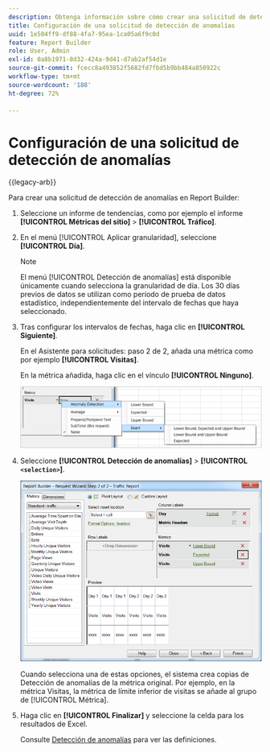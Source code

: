 ```yaml
---
description: Obtenga información sobre cómo crear una solicitud de detección de anomalías en Report Builder.
title: Configuración de una solicitud de detección de anomalías
uuid: 1e504ff9-df88-4fa7-95ea-1ca05a6f9c0d
feature: Report Builder
role: User, Admin
exl-id: 0a8b1971-8d32-424a-9d41-d7ab2af54d1e
source-git-commit: fcecc8a493852f5682fd7fbd5b9bb484a850922c
workflow-type: tm+mt
source-wordcount: '188'
ht-degree: 72%

---
```


# Configuración de una solicitud de detección de anomalías

{{legacy-arb}}

Para crear una solicitud de detección de anomalías en Report Builder:

1. Seleccione un informe de tendencias, como por ejemplo el informe **[!UICONTROL Métricas del sitio]** > **[!UICONTROL Tráfico]**.
1. En el menú [!UICONTROL Aplicar granularidad], seleccione **[!UICONTROL Día]**.

   >[!NOTE]
   >
   >El menú [!UICONTROL Detección de anomalías] está disponible únicamente cuando selecciona la granularidad de día. Los 30 días previos de datos se utilizan como período de prueba de datos estadístico, independientemente del intervalo de fechas que haya seleccionado.

1. Tras configurar los intervalos de fechas, haga clic en **[!UICONTROL Siguiente]**.

   En el Asistente para solicitudes: paso 2 de 2, añada una métrica como por ejemplo **[!UICONTROL Visitas]**.

   En la métrica añadida, haga clic en el vínculo **[!UICONTROL Ninguno]**.

   ![Captura de pantalla que muestra la detección de anomalías y luego las opciones Insertar y luego insertar para los límites inferior y superior y esperado.](assets/anomaly_select.png)

1. Seleccione **[!UICONTROL Detección de anomalías]** > **[!UICONTROL `<selection>`]**.

   ![Captura de pantalla que muestra el paso 2 del Asistente para solicitudes - Informe de tráfico.](assets/anomaly_visit.png)

   Cuando selecciona una de estas opciones, el sistema crea copias de Detección de anomalías de la métrica original. Por ejemplo, en la métrica Visitas, la métrica de límite inferior de visitas se añade al grupo de [!UICONTROL Métrica].
1. Haga clic en **[!UICONTROL Finalizar]** y seleccione la celda para los resultados de Excel.

   Consulte [Detección de anomalías](/help/analyze/analysis-workspace/c-anomaly-detection/anomaly-detection.md) para ver las definiciones.
